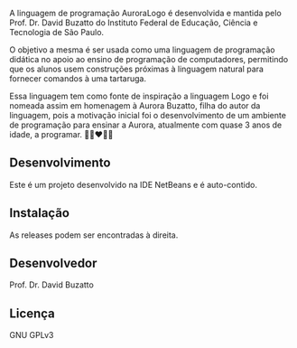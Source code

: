 A linguagem de programação AuroraLogo é desenvolvida e mantida pelo Prof. Dr. David Buzatto do Instituto Federal de Educação, Ciência e Tecnologia de São Paulo.

O objetivo a mesma é ser usada como uma linguagem de programação didática no apoio ao ensino de programação de computadores, permitindo que os alunos usem construções próximas à linguagem natural para fornecer comandos à uma tartaruga.

Essa linguagem tem como fonte de inspiração a linguagem Logo e foi nomeada assim em homenagem à Aurora Buzatto, filha do autor da linguagem, pois a motivação inicial foi o desenvolvimento de um ambiente de programação para ensinar a Aurora, atualmente com quase 3 anos de idade, a programar. 💛🧡❤💙💜

## Desenvolvimento

Este é um projeto desenvolvido na IDE NetBeans e é auto-contido.

## Instalação

As releases podem ser encontradas à direita.

## Desenvolvedor

Prof. Dr. David Buzatto

## Licença

GNU GPLv3
